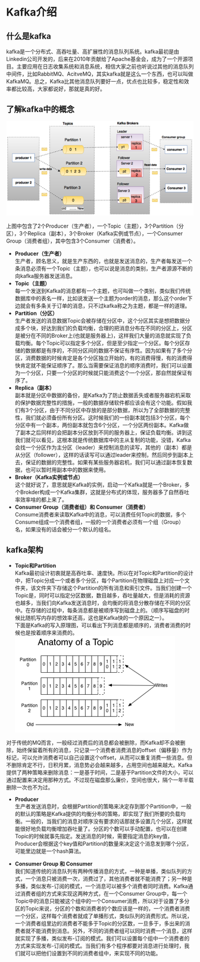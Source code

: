 # Kafka介绍

## 什么是kafka
kafka是一个分布式、高吞吐量、高扩展性的消息队列系统。kafka最初是由Linkedin公司开发的，后来在2010年贡献给了Apache基金会，成为了一个开源项目。主要应用在日志收集系统和消息系统，相信大家之前也听说过其他的消息队列中间件，比如RabbitMQ、AcitveMQ，其实kafka就是这么一个东西，也可以叫做KafkaMQ。总之，Kafka比其他消息队列要好一点，优点也比较多，稳定性和效率都比较高，大家都说好，那就是真的好。

## 了解kafka中的概念
![](./3.png)

上图中包含了2个Producer（生产者），一个Topic（主题），3个Partition（分区），3个Replica（副本），3个Broker（Kafka实例或节点），一个Consumer Group（消费者组），其中包含3个Consumer（消费者）。

- **Producer（生产者）**  
生产者，顾名思义，就是生产东西的，也就是发送消息的，生产者每发送一个条消息必须有一个Topic（主题），也可以说是消息的类别，生产者源源不断的向kafka服务器发送消息。
- **Topic（主题）**  
每一个发送到Kafka的消息都有一个主题，也可叫做一个类别，类似我们传统数据库中的表名一样，比如说发送一个主题为order的消息，那么这个order下边就会有多条关于订单的消息，只不过kafka称之为主题，都是一样的道理。
- **Partition（分区）**  
生产者发送的消息数据Topic会被存储在分区中，这个分区其实是想把数据分成多个块，好达到我们的负载均衡，合理的把消息分布在不同的分区上，分区是被分在不同的Broker上(也就是服务器上)，这样我们大量的消息就实现了负载均衡。每个Topic可以指定多个分区，但是至少指定一个分区。每个分区存储的数据都是有序的，不同分区间的数据不保证有序性。因为如果有了多个分区，消费数据的时候肯定是各个分区独立开始的，有的消费得慢，有的消费得快肯定就不能保证顺序了。那么当需要保证消息的顺序消费时，我们可以设置为一个分区，只要一个分区的时候就只能消费这个一个分区，那自然就保证有序了。
- **Replica（副本）**  
副本就是分区中数据的备份，是Kafka为了防止数据丢失或者服务器宕机采取的保护数据完整性的措施，一般的数据存储软件都应该会有这个功能。假如我们有3个分区，由于不同分区中存放的是部分数据，所以为了全部数据的完整性，我们就必须备份所有分区。这时候我们的一份副本就包括3个分区，每个分区中有一个副本，两份副本就包含6个分区，一个分区两份副本。Kafka做了副本之后同样的会把副本分区放到不同的服务器上，保证负载均衡。讲到这我们就可以看见，这根本就是传统数据库中的主从复制的功能，没错，Kafka会找一个分区作为主分区（leader）来控制消息的读写，其他的（副本）都是从分区（follower），这样的话读写可以通过leader来控制，然后同步到副本上去，保证的数据的完整性。如果有某些服务器宕机，我们可以通过副本恢复数据，也可以暂时用副本中的数据来使用。
- **Broker（Kafka实例或节点）**  
这个就好说了，意思就是Kafka的实例，启动一个Kafka就是一个Broker，多个Brokder构成一个Kafka集群，这就是分布式的体现，服务器多了自然吞吐率效率啥的都上来了。
- **Consumer Group（消费者组）和 Consumer（消费者）**  
Consume消费者来读取Kafka中的消息，可以消费任何Topic的数据，多个Consume组成一个消费者组，一般的一个消费者必须有一个组（Group）名，如果没有的话会被分一个默认的组名。

## kafka架构
- **Topic和Partition**  
Kafka最初设计初衷就是高吞吐率、速度快。所以在对Topic和Partition的设计中，把Topic分成一个或者多个分区，每个Partition在物理磁盘上对应一个文件夹，该文件夹下存储这个Partition的所有消息和索引文件。当我们创建一个Topic是，同时可以指定分区数据，数目越多，吞吐量越大，但是消耗的资源也越多，当我们向Kafka发送消息时，会均衡的将消息分散存储在不同的分区中。在存储的过程中，每条消息都是被顺序写到磁盘上的。（顺序写磁盘的时候比随机写内存的想效率还高，这也是Kafka快的一个原因之一）。  
下面是Kafka的写入原理图，可以看出下列消息都是顺序的，消费者消费的时候也是按着顺序来消费的。
![](./4.png)

对于传统的MQ而言，一般经过消费后的消息都会被删除，而Kafka却不会被删除，始终保留着所有的消息，只记录一个消费者消费消息的offset（偏移量）作为标记，可以允许消费者可以自己设置这个offset，从而可以重复消费一些消息。但不删除肯定不行，日积月累，消息势必会越来越多，占用空间也越来越大。Kafka提供了两种策略来删除消息：一是基于时间，二是基于Partition文件的大小，可以通过配置来决定用那种方式。不过现在磁盘那么廉价，空间也很大，隔个一年半载删除一次也不为过。

- **Producer**  
生产者发送消息时，会根据Partition的策略来决定存到那个Partition中，一般的默认的策略是Kafka提供的均衡分布的策略，即实现了我们所要的负载均衡。一般的，当我们的消息对顺序没有要求的话那就多设置几个分区，这样就能很好地负载均衡增加吞吐量了。分区的个数可以手动配置，也可以在创建Topic的时候就事先指定。发送消息的时候，需要指定消息的key值，Producer会根据这个key值和Partition的数量来决定这个消息发到哪个分区，可能里边就是一个hash算法。

- **Consumer Group 和 Consumer**  
我们知道传统的消息队列有两种传播消息的方式，一种是单播，类似队列的方式，一个消息只被消费一次，消费过了，其他消费者就不能消费了；另一种是多播，类似发布-订阅的模式，一个消息可以被多个消费者同时消费。Kafka通过消费者组的方式来实现这两种方式，在一个Consumer Group中，每一个Topic中的消息只能被这个组中的一个Consumer消费，所以对于设置了多分区的Topic来说，分区的个数和消费者的个数应该是一样的，一个消费者消费一个分区，这样每个消费者就成了单播形式，类似队列的消费形式。所以说，一个消费者组里边的消费者不能多于Topic的分区数，一旦多于，多出来的消费者就不能消费到消息。另外，不同的消费者组可以同时消费一个消息，这样就实现了多播，类似发布-订阅的模式。我们可以设置每个组中一个消费者的方式来实现发布-订阅的模式。当我们有多个程序都要对消息进行处理时，我们就可以把他们设置到不同的消费者组中，来实现不同的功能。


